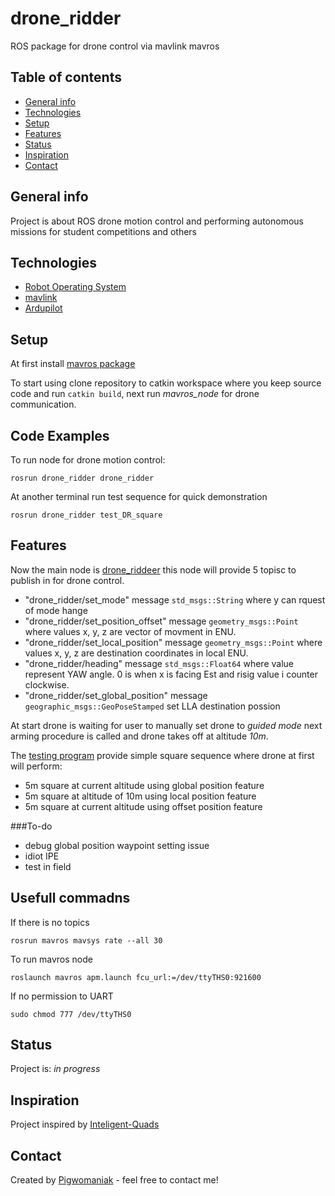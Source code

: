 # drone_ridder
ROS package for drone control via mavlink mavros


## Table of contents
* [General info](#general-info)
* [Technologies](#technologies)
* [Setup](#setup)
* [Features](#features)
* [Status](#status)
* [Inspiration](#inspiration)
* [Contact](#contact)

## General info
Project is about ROS drone motion control and performing autonomous
missions for student competitions and others

## Technologies
* [Robot Operating System](https://www.ros.org/)
* [mavlink](https://mavlink.io/en/)
* [Ardupilot](https://ardupilot.org/)

## Setup
At first install [mavros package](http://wiki.ros.org/mavros#mavros.2FPlugins.Published_Topics-4)
 

To start using clone repository to catkin workspace where you keep source
code and run `catkin build`, next run _mavros_node_ for drone communication.

## Code Examples
To run node for drone motion control:

```
rosrun drone_ridder drone_ridder
```
At another terminal run test sequence for quick demonstration
```
rosrun drone_ridder test_DR_square
```

## Features
Now the main node is [drone_riddeer](./src/drone_ridder.cpp) this node will provide 5 topisc to publish in for drone control.

* "drone_ridder/set_mode" message `std_msgs::String` where y can rquest of mode hange
* "drone_ridder/set_position_offset" message `geometry_msgs::Point` where values x, y, z are vector of movment in ENU.
* "drone_ridder/set_local_position" message `geometry_msgs::Point` where values x, y, z are destination coordinates in local ENU.
* "drone_ridder/heading" message `std_msgs::Float64` where value represent YAW angle. 0 is when x is facing Est and risig value i counter clockwise.
* "drone_ridder/set_global_position" message `geographic_msgs::GeoPoseStamped` set LLA destination possion

At start drone is waiting for user to manually set drone to _guided mode_
next arming procedure is called and drone takes off at altitude _10m_.

The [testing program](./src/test_DR_square.cpp) provide simple square sequence
where drone at first will perform:

* 5m square at current altitude using global position feature
* 5m square at altitude of 10m using local position feature
* 5m square at current altitude using offset position feature

###To-do

* debug global position waypoint setting issue
* idiot IPE
* test in field

## Usefull commadns
If there is no topics

```rosrun mavros mavsys rate --all 30```

To run mavros node

```roslaunch mavros apm.launch fcu_url:=/dev/ttyTHS0:921600```

If no permission to UART

```sudo chmod 777 /dev/ttyTHS0```

## Status
Project is: _in progress_

## Inspiration
Project inspired by [Inteligent-Quads](https://github.com/Intelligent-Quads)

## Contact
Created by [Pigwomaniak](https://github.com/Pigwomaniak) - feel free to contact me!
